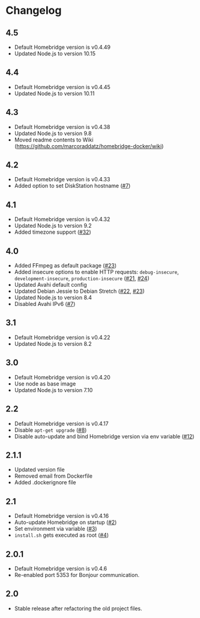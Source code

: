 # Changelog

## 4.5
- Default Homebridge version is v0.4.49
- Updated Node.js to version 10.15

## 4.4
- Default Homebridge version is v0.4.45
- Updated Node.js to version 10.11

## 4.3
- Default Homebridge version is v0.4.38
- Updated Node.js to version 9.8
- Moved readme contents to Wiki (https://github.com/marcoraddatz/homebridge-docker/wiki)

## 4.2
- Default Homebridge version is v0.4.33
- Added option to set DiskStation hostname ([\#7](https://github.com/marcoraddatz/homebridge-docker/issues/7))

## 4.1
- Default Homebridge version is v0.4.32
- Updated Node.js to version 9.2
- Added timezone support ([\#32](https://github.com/marcoraddatz/homebridge-docker/issues/32))

## 4.0
- Added FFmpeg as default package ([\#23](https://github.com/marcoraddatz/homebridge-docker/pull/23))
- Added insecure options to enable HTTP requests: `debug-insecure`, `development-insecure`, `production-insecure`  ([\#21](https://github.com/marcoraddatz/homebridge-docker/issues/21), [\#24](https://github.com/marcoraddatz/homebridge-docker/pull/24))
- Updated Avahi default config
- Updated Debian Jessie to Debian Stretch ([\#22](https://github.com/marcoraddatz/homebridge-docker/issues/22), [\#23](https://github.com/marcoraddatz/homebridge-docker/pull/23))
- Updated Node.js to version 8.4
- Disabled Avahi IPv6 ([\#7](https://github.com/marcoraddatz/homebridge-docker/issues/7))

## 3.1
- Default Homebridge version is v0.4.22
- Updated Node.js to version 8.2

## 3.0
- Default Homebridge version is v0.4.20
- Use node as base image
- Updated Node.js to version 7.10

## 2.2
- Default Homebridge version is v0.4.17
- Disable `apt-get upgrade` ([\#8](https://github.com/marcoraddatz/homebridge-docker/issues/8))
- Disable auto-update and bind Homebridge version via env variable ([\#12](https://github.com/marcoraddatz/homebridge-docker/issues/12))

## 2.1.1
- Updated version file
- Removed email from Dockerfile
- Added .dockerignore file

## 2.1
- Default Homebridge version is v0.4.16
- Auto-update Homebridge on startup ([\#2](https://github.com/marcoraddatz/homebridge-docker/issues/2))
- Set environment via variable ([\#3](https://github.com/marcoraddatz/homebridge-docker/issues/3))
- `install.sh` gets executed as root ([\#4](https://github.com/marcoraddatz/homebridge-docker/issues/4))

## 2.0.1
- Default Homebridge version is v0.4.6
- Re-enabled port 5353 for Bonjour communication.

## 2.0
- Stable release after refactoring the old project files.
